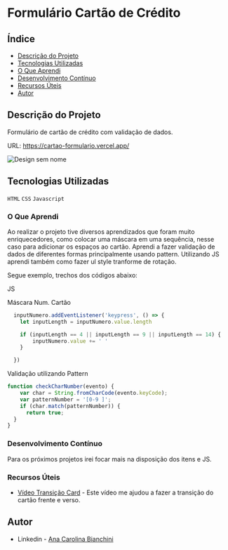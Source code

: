 <h1>Formulário Cartão de Crédito</h1>

## Índice

- [Descrição do Projeto](#descrição-do-projeto)
- [Tecnologias Utilizadas](#tecnologias-utilizadas)
- [O Que Aprendi](#o-que-aprendi)
- [Desenvolvimento Contínuo](#desenvolvimento-contínuo)
- [Recursos Úteis](#recursos-úteis)
- [Autor](#autor)

## Descrição do Projeto 

Formulário de cartão de crédito com validação de dados. 

URL: https://cartao-formulario.vercel.app/

![Design sem nome](https://user-images.githubusercontent.com/122060348/235611608-113cd2db-0e66-4665-9395-baba878eebb8.png)


## Tecnologias Utilizadas

`HTML`
`CSS`
`Javascript`


### O Que Aprendi

Ao realizar o projeto tive diversos aprendizados que foram muito enriquecedores, como colocar uma máscara em uma sequência, nesse caso para adicionar os espaços ao cartão. Aprendi a fazer validação de dados de diferentes formas principalmente usando pattern. Utilizando JS aprendi também como fazer ul style tranforme de rotação. 

Segue exemplo, trechos dos códigos abaixo: 

JS

Máscara Num. Cartão
```js
  inputNumero.addEventListener('keypress', () => {
    let inputLength = inputNumero.value.length

    if (inputLength == 4 || inputLength == 9 || inputLength == 14) {
        inputNumero.value += ' '
    }

  })
```

Validação utilizando Pattern
```js
function checkCharNumber(evento) {
    var char = String.fromCharCode(evento.keyCode);
    var patternNumber = '[0-9 ]';
    if (char.match(patternNumber)) {
      return true;
  }
}
```

### Desenvolvimento Contínuo

Para os próximos projetos irei focar mais na disposição dos itens e JS. 

### Recursos Úteis

- [Vídeo Transição Card](https://www.youtube.com/watch?v=G7_VTWnWz40&t=1047s) - Este vídeo me ajudou a fazer a transição do cartão frente e verso. 

## Autor

- Linkedin - [Ana Carolina Bianchini](https://www.linkedin.com/in/ana-carolina-bianchini-desenvolvedora-front-end/)
